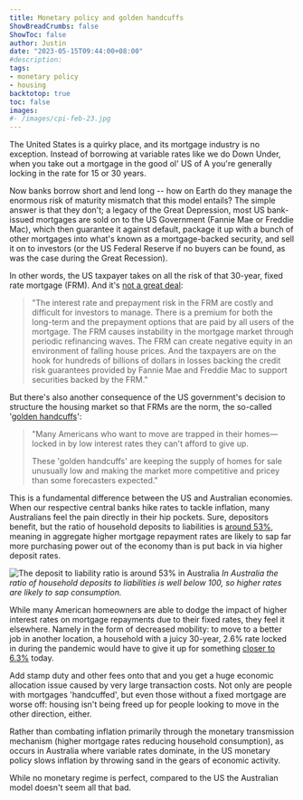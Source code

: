 ```yaml
---
title: Monetary policy and golden handcuffs
ShowBreadCrumbs: false
ShowToc: false
author: Justin
date: "2023-05-15T09:44:00+08:00"
#description: 
tags:
- monetary policy
- housing
backtotop: true
toc: false
images:
#- /images/cpi-feb-23.jpg
---
```


The United States is a quirky place, and its mortgage industry is no exception. Instead of borrowing at variable rates like we do Down Under, when you take out a mortgage in the good ol' US of A you're generally locking in the rate for 15 or 30 years. 

Now banks borrow short and lend long -- how on Earth do they manage the enormous risk of maturity mismatch that this model entails? The simple answer is that they don't; a legacy of the Great Depression, most US bank-issued mortgages are sold on to the US Government (Fannie Mae or Freddie Mac), which then guarantee it against default, package it up with a bunch of other mortgages into what's known as a mortgage-backed security, and sell it on to investors (or the US Federal Reserve if no buyers can be found, as was the case during the Great Recession).

In other words, the US taxpayer takes on all the risk of that 30-year, fixed rate mortgage (FRM). And it's [not a great deal](https://www.researchgate.net/profile/Michael-Lea/publication/228182552_Government_Policy_and_the_Fixed-Rate_Mortgage/links/57c465d008aeb04914357bbc/Government-Policy-and-the-Fixed-Rate-Mortgage.pdf):

> "The interest rate and prepayment risk in the FRM are costly and difficult for investors to manage. There is a premium for both the long-term and the prepayment options that are paid by all users of the mortgage. The FRM causes instability in the mortgage market through periodic refinancing waves. The FRM can create negative equity in an environment of falling house prices. And the taxpayers are on the hook for hundreds of billions of dollars in losses backing the credit risk guarantees provided by Fannie Mae and Freddie Mac to support securities backed by the FRM."

But there's also another consequence of the US government's decision to structure the housing market so that FRMs are the norm, the so-called '[golden handcuffs](https://www.wsj.com/articles/low-mortgage-rates-home-sales-low-supply-899aab29)':

> "Many Americans who want to move are trapped in their homes—locked in by low interest rates they can't afford to give up. 
> 
> These 'golden handcuffs' are keeping the supply of homes for sale unusually low and making the market more competitive and pricey than some forecasters expected."

This is a fundamental difference between the US and Australian economies. When our respective central banks hike rates to tackle inflation, many Australians feel the pain directly in their hip pockets. Sure, depositors benefit, but the ratio of household deposits to liabilities is [around 53%](https://www.rba.gov.au/statistics/tables/), meaning in aggregate higher mortgage repayment rates are likely to sap far more purchasing power out of the economy than is put back in via higher deposit rates.

![The deposit to liability ratio is around 53% in Australia](/images/hh-depos-liabs-may-23.jpg) *In Australia the ratio of household deposits to liabilities is well below 100, so higher rates are likely to sap consumption.*

While many American homeowners are able to dodge the impact of higher interest rates on mortgage repayments due to their fixed rates, they feel it elsewhere. Namely in the form of decreased mobility: to move to a better job in another location, a household with a juicy 30-year, 2.6% rate locked in during the pandemic would have to give it up for something [closer to 6.3%](https://fred.stlouisfed.org/series/MORTGAGE30US) today. 

Add stamp duty and other fees onto that and you get a huge economic allocation issue caused by very large transaction costs. Not only are people with mortgages 'handcuffed', but even those without a fixed mortgage are worse off: housing isn't being freed up for people looking to move in the other direction, either.

Rather than combating inflation primarily through the monetary transmission mechanism (higher mortgage rates reducing household consumption), as occurs in Australia where variable rates dominate, in the US monetary policy slows inflation by throwing sand in the gears of economic activity. 

While no monetary regime is perfect, compared to the US the Australian model doesn't seem all that bad.